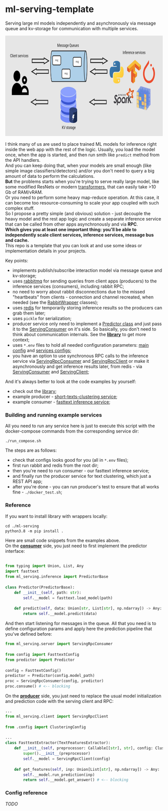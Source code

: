 # ml-serving-template  
Serving large ml models independently and asynchronously via message queue and kv-storage for communication with multiple services.  

<p align="center"> <img src="https://github.com/gasparian/ml-serving-template/blob/main/pics/logo4.jpg" height=320/> </p>  

I think many of us are used to place trained ML models for inference right inside the web app with the rest of the logic. Usually, you load the model once, when the app is started, and then run smth like `predict` method from the API handlers.  
And you can keep doing that, when your models are small enough (like simple image classifiers/detectors) and/or you don't need to query a big amount of data to perform the calculations.  
**But** the problems starts when you're trying to serve really large model, like some modified ResNets or modern [transformers](https://en.wikipedia.org/wiki/Transformer_(machine_learning_model)), that can easily take >10 Gb of RAM/vRAM.  
Or you need to perform some heavy map-reduce operation. At this case, it can become too resource-consuming to scale your app coupled with such complex stuff.  
So I propose a pretty simple (and obvious) solution - just decouple the heavy model and the rest app logic and create a separate inference service that can be called from other apps asynchronously and via **RPC**.  
**Which gives you at least one important thing: you'll be able to independently scale client services, inference services, message bus and cache.**  
This repo is a template that you can look at and use some ideas or implementation details in your projects.  

Key points:  
 - implements publish/subscribe interaction model via message queue and kv-storage;  
 - uses [rabbitmq](https://www.rabbitmq.com/) for sending queries from client apps (producers) to the inference services (consumers), including rabbit RPC;  
 - no need to worry about rabbit disconnections due to the missed "heartbeats" from clients - connection and channel recreated, when needed (see the [RabbitWrapper](https://github.com/gasparian/ml-serving-template/blob/main/ml-serving/ml_serving/wrappers.py) classes);  
 - uses [redis](https://redis.io/) for temporarily storing inference results so the producers can grab them later;  
 - uses `pickle` for serialization;  
 - producer service only need to implement a [Predictor class](https://github.com/gasparian/ml-serving-template/blob/main/ml-serving/ml_serving/inference.py) and just pass it to the [ServingConsumer](https://github.com/gasparian/ml-serving-template/blob/main/ml-serving/ml_serving/server.py) on it's side. So basically, you don't need to think about communication internals. See the **[library](https://github.com/gasparian/ml-serving-template/blob/main/ml-serving/ml_serving)** to get more context;  
 - uses `*.env` files to hold all needed configuration parameters: [main config](https://github.com/gasparian/ml-serving-template/blob/main/variables.env) and [services configs](https://github.com/gasparian/ml-serving-template/blob/main/consumers/fasttext/variables.env);  
 - you have an option to use synchronous RPC calls to the inference service via [ServingRpcConsumer](https://github.com/gasparian/ml-serving-template/blob/main/ml-serving/ml_serving/server.py) and [ServingRpcClient](https://github.com/gasparian/ml-serving-template/blob/main/ml-serving/ml_serving/client.py) or make it asynchronously and get inference results later, from redis - via [ServingConsumer](https://github.com/gasparian/ml-serving-template/blob/main/ml-serving/ml_serving/server.py) and [ServingClient](https://github.com/gasparian/ml-serving-template/blob/main/ml-serving/ml_serving/client.py);  

And it's always better to look at the code examples by yourself:  
 - check out the [library](https://github.com/gasparian/ml-serving-template/blob/main/ml-serving/ml-serving);  
 - example producer - [short-texts-clustering service](https://github.com/gasparian/ml-serving-template/blob/main/producers/short-texts-clustering);  
 - example consumer - [fasttext inference service](https://github.com/gasparian/ml-serving-template/blob/main/consumers/fasttext);  

### Building and running example services  

All you need to run any service here is just to execute this script with the docker-compose commands from the corresponding service dir:  
```
./run_compose.sh
```  
The steps are as follows:  
 - check that configs looks good for you (all in `*.env` files);  
 - first run rabbit and redis from the root dir;  
 - then you're need to run consumer - our fasttext inference service;  
 - and finally run the producer service for text clustering, which just a REST API app;  
 - after you're done - you can run producer's test to ensure that all works fine - `./docker_test.sh`;  

### Reference  

If you want to install library with wrappers locally:  
```
cd ./ml-serving
python3.8 -m pip install .
```  
Here are small code snippets from the examples above.  
On the [**consumer**](https://github.com/gasparian/ml-serving-template/blob/main/consumers/fasttext/src/predictor.py) side, you just need to first implement the predictor interface:  
```python

from typing import Union, List, Any
import fasttext
from ml_serving.inference import PredictorBase

class Predictor(PredictorBase):
    def __init__(self, path: str):
        self.__model = fasttext.load_model(path)

    def predict(self, data: Union[str, List[str], np.ndarray]) -> Any:
        return self.__model.predict(data)

```  
And then start listening for messages in the queue. All that you need is to define configuration params and apply here the prediction pipeline that you've defined before:  
```python
from ml_serving.server import ServingRpcConsumer

from config import FasttextConfig
from predictor import Predictor

config = FasttextConfig()
predictor = Predictor(config.model_path)
proc = ServingRpcConsumer(config, predictor) 
proc.consume() # <-- blocking
```  

On the [**producer**](https://github.com/gasparian/ml-serving-template/blob/main/producers/short-texts-clustering/src/clustering/feature_extractors.py) side, you just need to replace the usual model initialization and prediction code with the serving client and RPC:  
```python
...
from ml_serving.client import ServingRpcClient

from .config import ClusteringConfig

...
class FasttextExtractor(TextFeaturesExtractor):
    def __init__(self, preprocessor: Callable[[str], str], config: ClusteringConfig):
        super().__init__(preprocessor)
        self.__model = ServingRpcClient(config)

    def get_features(self, inp: Union[List[str], np.ndarray]) -> Any:
        self.__model.run_prediction(inp)
        return self.__model.get_answer() # <-- blocking
```  

### Config reference  
*TODO*  
